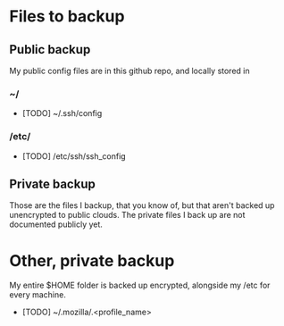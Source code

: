 # Files to backup

## Public backup

My public config files are in this github repo, and locally stored in 

### ~/
- [TODO] ~/.ssh/config

### /etc/
- [TODO] /etc/ssh/ssh_config

## Private backup

Those are the files I backup, that you know of, but that aren't backed up unencrypted to public clouds. The private files I back up are not documented publicly yet.

# Other, private backup

My entire $HOME folder is backed up encrypted, alongside my /etc for every machine.

- [TODO] ~/.mozilla/<hash>.<profile_name>
